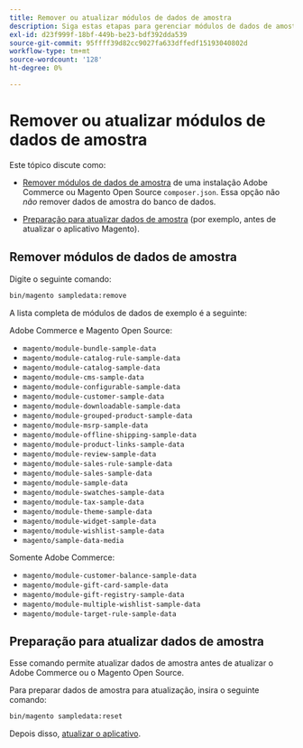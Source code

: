 ```yaml
---
title: Remover ou atualizar módulos de dados de amostra
description: Siga estas etapas para gerenciar módulos de dados de amostra Adobe Commerce e Magento Open Source.
exl-id: d23f999f-18bf-449b-be23-bdf392dda539
source-git-commit: 95ffff39d82cc9027fa633dffedf15193040802d
workflow-type: tm+mt
source-wordcount: '128'
ht-degree: 0%

---
```


# Remover ou atualizar módulos de dados de amostra

Este tópico discute como:

* [Remover módulos de dados de amostra](#remove-sample-data-modules) de uma instalação Adobe Commerce ou Magento Open Source `composer.json`. Essa opção não *não* remover dados de amostra do banco de dados.

* [Preparação para atualizar dados de amostra](#prepare-to-update-sample-data) (por exemplo, antes de atualizar o aplicativo Magento).

## Remover módulos de dados de amostra

Digite o seguinte comando:

```bash
bin/magento sampledata:remove
```

A lista completa de módulos de dados de exemplo é a seguinte:

Adobe Commerce e Magento Open Source:

* `magento/module-bundle-sample-data`
* `magento/module-catalog-rule-sample-data`
* `magento/module-catalog-sample-data`
* `magento/module-cms-sample-data`
* `magento/module-configurable-sample-data`
* `magento/module-customer-sample-data`
* `magento/module-downloadable-sample-data`
* `magento/module-grouped-product-sample-data`
* `magento/module-msrp-sample-data`
* `magento/module-offline-shipping-sample-data`
* `magento/module-product-links-sample-data`
* `magento/module-review-sample-data`
* `magento/module-sales-rule-sample-data`
* `magento/module-sales-sample-data`
* `magento/module-sample-data`
* `magento/module-swatches-sample-data`
* `magento/module-tax-sample-data`
* `magento/module-theme-sample-data`
* `magento/module-widget-sample-data`
* `magento/module-wishlist-sample-data`
* `magento/sample-data-media`

Somente Adobe Commerce:

* `magento/module-customer-balance-sample-data`
* `magento/module-gift-card-sample-data`
* `magento/module-gift-registry-sample-data`
* `magento/module-multiple-wishlist-sample-data`
* `magento/module-target-rule-sample-data`

## Preparação para atualizar dados de amostra

Esse comando permite atualizar dados de amostra antes de atualizar o Adobe Commerce ou o Magento Open Source.

Para preparar dados de amostra para atualização, insira o seguinte comando:

```bash
bin/magento sampledata:reset
```

Depois disso, [atualizar o aplicativo](../tutorials/uninstall.md#update-the-application).
